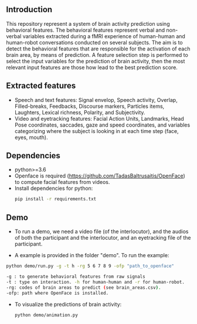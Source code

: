 <!--- ## Introduction --->
## Introduction
This repository represent a system of brain activity prediction using behavioral features.
The behavioral features represent verbal and non-verbal variables extracted during a fMRI experience of human-human and human-robot conversations conducted on several subjects.
The aim is to detect the behavioral features that are responsible for the activation of each brain area, by means of prediction.
A feature selection step is performed to select the input variables for the prediction of brain activity, then the most relevant input features are those how lead to the best prediction score.

## Extracted features
* Speech and text features:  Signal envelop, Speech activity, Overlap, Filled-breaks, Feedbacks, Discourse markers, Particles items, Laughters, Lexical richness, Polarity, and Subjectivity.
* Video and eyetracking features: Facial Action Units, Landmarks, Head Pose coordinates, saccades, gaze and speed coordinates, and variables categorizing where the subject is looking in at each time step (face, eyes, mouth).


## Dependencies
  * python>=3.6
  * Openface is required (https://github.com/TadasBaltrusaitis/OpenFace) to compute facial features from videos. 
  * Install dependencies for python:
    ```bash
    pip install -r requirements.txt
    ```


## Demo
  * To run a demo, we need a video file (of the interlocutor), and the audios of both the participant and the interlocutor, and an eyetracking file of the participant.

  * A example is provided in the folder "demo". To run the example:
  ```bash
  python demo/run.py -g -t h -rg 5 6 7 8 9 -ofp "path_to_openface"

  -g : to generate behavioral features from raw signals
  -t : type on interaction. -h for human-human and -r for human-robot.
  -rg: codes of brain areas to predict (see brain_areas.csv).
  -ofp: path where OpenFace is installed.
  ```
  * To visualize the predictions of brain activity:

	```bash
	python demo/animation.py
	```



<!---
## Data
The data are recorded during an experience of human-human and human-robot conversations
conducted on more than twenty participants, and divided into a set of
four sessions, where each one contains six conversations of sixty seconds each.
The conversations are performed under the same experimental conditions, but
alternatively with a human and a robot. The conversations are in a form of face
to face talk about images, in the same time, brain activity is obtained by fMRI,
as well as eye movement of the participant, the audio files of both the agent
and the participants, and the videos of the agent.

## Time series extraction
### Processing neuro-physiological signals
The brain activity is obtained by fMRI, where the
BOLD signal is measured in different brain area during conversations. Each
conversation spans one minute, and the observations are spaced 1.205 seconds
apart. As a consequence, for each subject, the activities of 277 areas are recorded
by averaging voxels activity in each area.

### Processing audios
*  First, speech to text is performed then transcriptions are generated from audio files and the associated text.
*  We extract time series from the transcriptions,  represented by the following features:
Speech signal, Speech activity, Overlap, filled breaks, feedbacks, Discourse markers, particles items, laughters, lexical richness, polarity, and subjectivity.

### Processing videos
* We use OpenFace to extract the following features:
 * Facial Action Units
 * Landmarks
 * Head Pose Estimation
* Finally, we construct time series using these features  by analyzing each image of the videos.

### Processing eyetracking data
* An eyetracking system is used to record the gaze coordinates. We process the data and compute the gradient,
then we project the coordinates on visual stimulation to record where the subject is looking in at each time step (face, eyes, mouth, else).
--->
